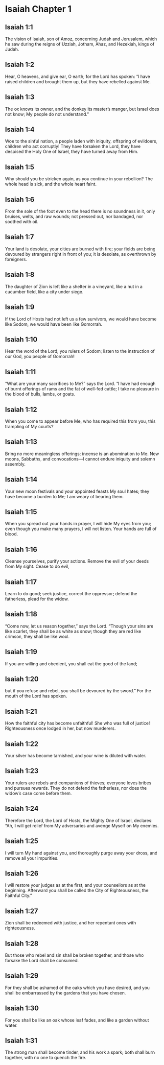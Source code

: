 # Isaiah Chapter 1

## Isaiah 1:1
The vision of Isaiah, son of Amoz, concerning Judah and Jerusalem, which he saw during the reigns of Uzziah, Jotham, Ahaz, and Hezekiah, kings of Judah.

## Isaiah 1:2
Hear, O heavens, and give ear, O earth; for the Lord has spoken: “I have raised children and brought them up, but they have rebelled against Me.

## Isaiah 1:3
The ox knows its owner, and the donkey its master’s manger, but Israel does not know; My people do not understand.”

## Isaiah 1:4
Woe to the sinful nation, a people laden with iniquity, offspring of evildoers, children who act corruptly! They have forsaken the Lord, they have despised the Holy One of Israel, they have turned away from Him.

## Isaiah 1:5
Why should you be stricken again, as you continue in your rebellion? The whole head is sick, and the whole heart faint.

## Isaiah 1:6
From the sole of the foot even to the head there is no soundness in it, only bruises, welts, and raw wounds; not pressed out, nor bandaged, nor soothed with oil.

## Isaiah 1:7
Your land is desolate, your cities are burned with fire; your fields are being devoured by strangers right in front of you; it is desolate, as overthrown by foreigners.

## Isaiah 1:8
The daughter of Zion is left like a shelter in a vineyard, like a hut in a cucumber field, like a city under siege.

## Isaiah 1:9
If the Lord of Hosts had not left us a few survivors, we would have become like Sodom, we would have been like Gomorrah.

## Isaiah 1:10
Hear the word of the Lord, you rulers of Sodom; listen to the instruction of our God, you people of Gomorrah!

## Isaiah 1:11
“What are your many sacrifices to Me?” says the Lord. “I have had enough of burnt offerings of rams and the fat of well-fed cattle; I take no pleasure in the blood of bulls, lambs, or goats.

## Isaiah 1:12
When you come to appear before Me, who has required this from you, this trampling of My courts?

## Isaiah 1:13
Bring no more meaningless offerings; incense is an abomination to Me. New moons, Sabbaths, and convocations—I cannot endure iniquity and solemn assembly.

## Isaiah 1:14
Your new moon festivals and your appointed feasts My soul hates; they have become a burden to Me; I am weary of bearing them.

## Isaiah 1:15
When you spread out your hands in prayer, I will hide My eyes from you; even though you make many prayers, I will not listen. Your hands are full of blood.

## Isaiah 1:16
Cleanse yourselves, purify your actions. Remove the evil of your deeds from My sight. Cease to do evil,

## Isaiah 1:17
Learn to do good; seek justice, correct the oppressor; defend the fatherless, plead for the widow.

## Isaiah 1:18
“Come now, let us reason together,” says the Lord. “Though your sins are like scarlet, they shall be as white as snow; though they are red like crimson, they shall be like wool.

## Isaiah 1:19
If you are willing and obedient, you shall eat the good of the land;

## Isaiah 1:20
but if you refuse and rebel, you shall be devoured by the sword.” For the mouth of the Lord has spoken.

## Isaiah 1:21
How the faithful city has become unfaithful! She who was full of justice! Righteousness once lodged in her, but now murderers.

## Isaiah 1:22
Your silver has become tarnished, and your wine is diluted with water.

## Isaiah 1:23
Your rulers are rebels and companions of thieves; everyone loves bribes and pursues rewards. They do not defend the fatherless, nor does the widow’s case come before them.

## Isaiah 1:24
Therefore the Lord, the Lord of Hosts, the Mighty One of Israel, declares: “Ah, I will get relief from My adversaries and avenge Myself on My enemies.

## Isaiah 1:25
I will turn My hand against you, and thoroughly purge away your dross, and remove all your impurities.

## Isaiah 1:26
I will restore your judges as at the first, and your counsellors as at the beginning. Afterward you shall be called the City of Righteousness, the Faithful City.”

## Isaiah 1:27
Zion shall be redeemed with justice, and her repentant ones with righteousness.

## Isaiah 1:28
But those who rebel and sin shall be broken together, and those who forsake the Lord shall be consumed.

## Isaiah 1:29
For they shall be ashamed of the oaks which you have desired, and you shall be embarrassed by the gardens that you have chosen.

## Isaiah 1:30
For you shall be like an oak whose leaf fades, and like a garden without water.

## Isaiah 1:31
The strong man shall become tinder, and his work a spark; both shall burn together, with no one to quench the fire.

